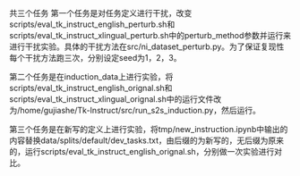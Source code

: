 共三个任务
第一个任务是对任务定义进行干扰，改变scripts/eval_tk_instruct_english_perturb.sh和scripts/eval_tk_instruct_xlingual_perturb.sh中的perturb_method参数并运行来进行干扰实验。具体的干扰方法在src/ni_dataset_perturb.py。为了保证复现性每个干扰方法跑三次，分别设定seed为1，2，3。

第二个任务是在induction_data上进行实验，将scripts/eval_tk_instruct_english_orignal.sh和scripts/eval_tk_instruct_xlingual_orignal.sh中的运行文件改为/home/gujiashe/Tk-Instruct/src/run_s2s_induction.py，然后运行。

第三个任务是在新写的定义上进行实验，将tmp/new_instruction.ipynb中输出的内容替换data/splits/default/dev_tasks.txt，由后缀的为新写的，无后缀为原来的，运行scripts/eval_tk_instruct_english_orignal.sh，分别做一次实验进行对比。